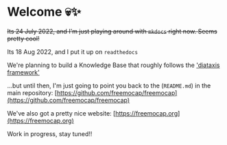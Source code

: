 # Welcome 💀✨

<del>Its 24 July 2022, and I'm just playing around with `mkdocs` right now. Seems pretty cool!</del>

Its 18 Aug 2022, and I put it up on `readthedocs`

We're planning to build a Knowledge Base that roughly follows the ['diataxis framework'](https://diataxis.fr/)

...but until then, I'm just going to point you back to the (`README.md`) in the main repository:
[https://github.com/freemocap/freemocap](https://github.com/freemocap/freemocap)

We've also got a pretty nice website:
[https://freemocap.org](https://freemocap.org)

Work in progress, stay tuned!!
